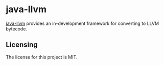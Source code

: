 # java-llvm

[java-llvm] provides an in-development framework for converting to LLVM bytecode.


## Licensing

The license for this project is MIT.


[java-llvm]: https://github.com/raphaelcohn/java-llvm "java-llvm GitHub page"
